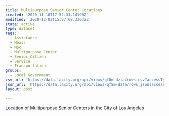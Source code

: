 ```yaml
---
title: Multipurpose Senior Center Locations
created: '2020-11-10T17:52:31.141902'
modified: '2020-12-02T15:57:08.330322'
state: active
type: dataset
tags:
  - Assistance
  - Meals
  - Mpc
  - Multipurpose Center
  - Senior Citizen
  - Service
  - Transportation
groups:
  - Local Government
csv_url: 'https://data.lacity.org/api/views/qf8m-dzta/rows.csv?accessType=DOWNLOAD'
json_url: 'https://data.lacity.org/api/views/qf8m-dzta/rows.json?accessType=DOWNLOAD'
layout: post

---
```

Location of Multipurpose Senior Centers in the City of Los Angeles
